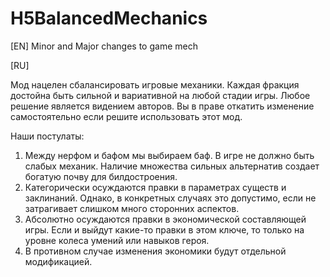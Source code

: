 # H5BalancedMechanics

[EN]
Minor and Major changes to game mech

[RU]

Мод нацелен сбалансировать игровые механики. Каждая фракция достойна быть сильной и вариативной на любой стадии игры.
Любое решение является видением авторов. Вы в праве откатить изменение самостоятельно если решите использовать этот мод.

Наши постулаты:

1. Между нерфом и бафом мы выбираем баф. В игре не должно быть слабых механик. Наличие множества сильных альтернатив создает богатую почву для билдостроения.
2. Категорически осуждаются правки в параметрах существ и заклинаний. Однако, в конкретных случаях это допустимо, если не затрагивает слишком много сторонних аспектов.
3. Абсолютно осуждаются правки в экономической составляющей игры. Если и выйдут какие-то правки в этом ключе, то только на уровне колеса умений или навыков героя.
4. В противном случае изменения экономики будут отдельной модификацией.
